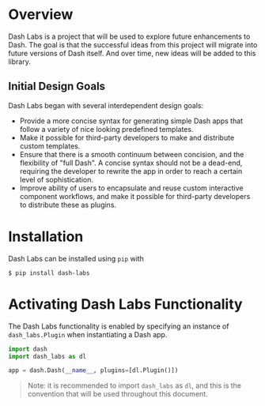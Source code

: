 # Overview
Dash Labs is a project that will be used to explore future enhancements to Dash. The goal is that the successful ideas from this project will migrate into future versions of Dash itself. And over time, new ideas will be added to this library.

## Initial Design Goals
Dash Labs began with several interdependent design goals:
 - Provide a more concise syntax for generating simple Dash apps that follow a variety of nice looking predefined templates.
 - Make it possible for third-party developers to make and distribute custom templates.
 - Ensure that there is a smooth continuum between concision, and the flexibility of "full Dash". A concise syntax should not be a dead-end, requiring the developer to rewrite the app in order to reach a certain level of sophistication.
 - Improve ability of users to encapsulate and reuse custom interactive component workflows, and make it possible for third-party developers to distribute these as plugins.
 
# Installation
Dash Labs can be installed using `pip` with

```
$ pip install dash-labs
```
 
# Activating Dash Labs Functionality
The Dash Labs functionality is enabled by specifying an instance of `dash_labs.Plugin` when instantiating a Dash app.

```python
import dash
import dash_labs as dl

app = dash.Dash(__name__, plugins=[dl.Plugin()])
```

> Note: it is recommended to import `dash_labs` as `dl`, and this is the convention that will be used throughout this document.
 